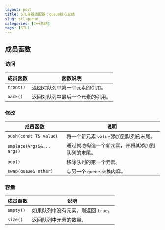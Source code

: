 ```yaml
---
layout: post
title: STL容器适配器：queue核心总结
slug: stl-queue
categories: [C++总结]
tags: [STL]
---
```


## 成员函数

### **访问**

| 成员函数  | 函数说明                         |
| --------- | -------------------------------- |
| `front()` | 返回对队列中第一个元素的引用。   |
| `back()`  | 返回对队列中最后一个元素的引用。 |

### **修改**

| 成员函数                  | 说明                                             |
| ------------------------- | ------------------------------------------------ |
| `push(const T& value)`    | 将一个新元素 `value` 添加到队列的末尾。          |
| `emplace(Args&&... args)` | 通过就地构造一个新元素，并将其添加到队列的末尾。 |
| `pop()`                   | 移除队列的第一个元素。                           |
| `swap(queue& other)`      | 与另一个 `queue` 交换内容。                      |

### **容量**

| 成员函数  | 说明                                |
| --------- | ----------------------------------- |
| `empty()` | 如果队列中没有元素，则返回 `true`。 |
| `size()`  | 返回队列中元素的数量。              |